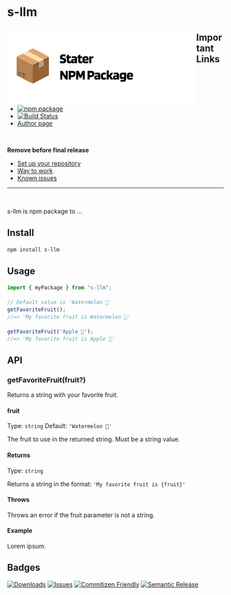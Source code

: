 # s-llm

<a href="https://github.com/SebastianWesolowski/starter-npm-package"><img align="left" width="440" height="180" alt="s-llm package" src="srcReadme/heroImageReposytory.png"></a>

## Important Links

- [![npm package][npm-img]][npm-url]
- [![Build Status][build-img]][build-url]
- [Author page](PLACEHOLDER_PAGE_AUTHOR)

<br>

**Remove before final release**
- [Set up your repository](docs/HowToAutoDeploy.md)
- [Way to work](docs/WayToWrok.md)
- [Known issues](docs/knowProblems.md)

---

<br/>

s-llm is npm package to ...

## Install

```bash
npm install s-llm
```

## Usage

```ts
import { myPackage } from "s-llm";

// Default value is 'Watermelon 🍉'
getFavoriteFruit();
//=> 'My favorite fruit is Watermelon 🍉'

getFavoriteFruit('Apple 🍎');
//=> 'My favorite fruit is Apple 🍎'
```

## API

### getFavoriteFruit(fruit?)

Returns a string with your favorite fruit.

#### fruit

Type: `string`
Default: `'Watermelon 🍉'`

The fruit to use in the returned string. Must be a string value.

#### Returns

Type: `string`

Returns a string in the format: `'My favorite fruit is {fruit}'`

#### Throws

Throws an error if the fruit parameter is not a string.

#### Example

Lorem ipsum.

## Badges
[![Downloads][downloads-img]][downloads-url]
[![Issues][issues-img]][issues-url]
[![Commitizen Friendly][commitizen-img]][commitizen-url]
[![Semantic Release][semantic-release-img]][semantic-release-url]


[build-img]: https://github.com/SebastianWesolowski/s-llm/actions/workflows/release.yml/badge.svg
[build-url]: https://github.com/SebastianWesolowski/s-llm/actions/workflows/release.yml
[downloads-img]: https://img.shields.io/npm/dt/s-llm
[downloads-url]: https://www.npmtrends.com/s-llm
[npm-img]: https://img.shields.io/npm/v/s-llm
[npm-url]: https://www.npmjs.com/package/s-llm
[issues-img]: https://img.shields.io/github/issues/SebastianWesolowski/s-llm
[issues-url]: https://github.com/SebastianWesolowski/s-llm/issues
[semantic-release-img]: https://img.shields.io/badge/%20%20%F0%9F%93%A6%F0%9F%9A%80-semantic--release-e10079.svg
[semantic-release-url]: https://github.com/semantic-release/semantic-release
[commitizen-img]: https://img.shields.io/badge/commitizen-friendly-brightgreen.svg
[commitizen-url]: http://commitizen.github.io/cz-cli/
